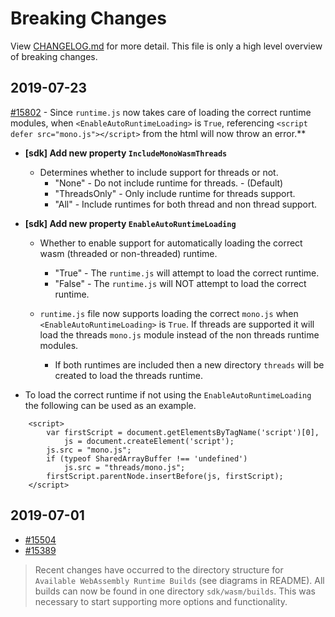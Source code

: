 # Breaking Changes

View [CHANGELOG.md](CHANGELOG.md) for more detail. This file is only a high level overview of breaking changes.

## 2019-07-23

[#15802](https://github.com/mono/mono/pull/15802) - Since `runtime.js` now takes care of loading the correct runtime modules, when `<EnableAutoRuntimeLoading>` is `True`, referencing `<script defer src="mono.js"></script>` from the html will now throw an error.**

- **[sdk] Add new property `IncludeMonoWasmThreads`**
   - Determines whether to include support for threads or not.
      - "None" - Do not include runtime for threads. - (Default)
      - "ThreadsOnly" - Only include runtime for threads support.
      - "All" - Include runtimes for both thread and non thread support.

- **[sdk] Add new property `EnableAutoRuntimeLoading`**
   - Whether to enable support for automatically loading the correct wasm (threaded or non-threaded) runtime.
      - "True" - The `runtime.js` will attempt to load the correct runtime. 
      - "False" - The `runtime.js` will NOT attempt to load the correct runtime. 

   - `runtime.js` file now supports loading the correct `mono.js` when `<EnableAutoRuntimeLoading>` is `True`.  If threads are supported it will load the threads `mono.js` module instead of the non threads runtime modules.
      - If both runtimes are included then a new directory `threads` will be created to load the threads runtime.

- To load the correct runtime if not using the `EnableAutoRuntimeLoading` the following can be used as an example.

```
    <script>
        var firstScript = document.getElementsByTagName('script')[0],
            js = document.createElement('script');
        js.src = "mono.js";
        if (typeof SharedArrayBuffer !== 'undefined')
            js.src = "threads/mono.js";
        firstScript.parentNode.insertBefore(js, firstScript);
    </script>

```

## 2019-07-01

- [#15504](https://github.com/mono/mono/pull/15504)
- [#15389](https://github.com/mono/mono/pull/15389)

> Recent changes have occurred to the directory structure for `Available WebAssembly Runtime Builds` (see diagrams in README).  All builds can now be found in one directory `sdk/wasm/builds`.  This was necessary to start supporting more options and functionality.

